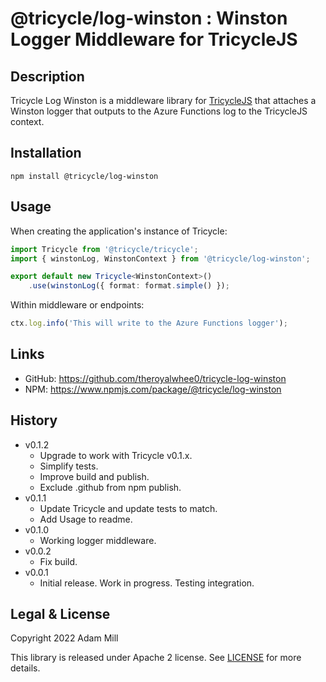 # @tricycle/log-winston : Winston Logger Middleware for TricycleJS

## Description
Tricycle Log Winston is a middleware library for [TricycleJS](https://github.com/theroyalwhee0/tricycle) that attaches a Winston logger that outputs to the Azure Functions log to the TricycleJS context.


## Installation
`npm install @tricycle/log-winston`


## Usage
When creating the application's instance of Tricycle:
```ts
import Tricycle from '@tricycle/tricycle';
import { winstonLog, WinstonContext } from '@tricycle/log-winston';

export default new Tricycle<WinstonContext>()
    .use(winstonLog({ format: format.simple() });
```

Within middleware or endpoints:
```ts
ctx.log.info('This will write to the Azure Functions logger');
```


## Links
- GitHub: https://github.com/theroyalwhee0/tricycle-log-winston
- NPM: https://www.npmjs.com/package/@tricycle/log-winston


## History
- v0.1.2
    - Upgrade to work with Tricycle v0.1.x.
    - Simplify tests.
    - Improve build and publish.
    - Exclude .github from npm publish.
- v0.1.1
    - Update Tricycle and update tests to match.
    - Add Usage to readme.
- v0.1.0
     - Working logger middleware.
- v0.0.2
    - Fix build.
- v0.0.1
    - Initial release. Work in progress. Testing integration.


## Legal & License
Copyright 2022 Adam Mill

This library is released under Apache 2 license. See [LICENSE](https://github.com/theroyalwhee0/tricycle/blob/master/LICENSE) for more details.
